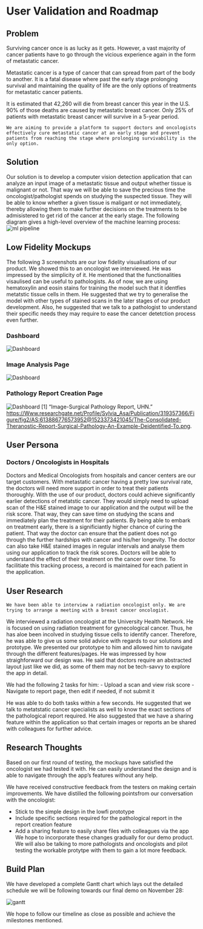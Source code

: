 # User Validation and Roadmap

## Problem
Surviving cancer once is as lucky as it gets. However, a vast majority of cancer patients have to go through the vicious experience again in the form of metastatic cancer.

Metastatic cancer is a type of cancer that can spread from part of the body to another. It is a fatal disease where past the early stage prolonging survival and maintaining the quality of life are the only options of treatments for metastatic cancer patients.

It is estimated that 42,260 will die from breast cancer this year in the U.S. 90% of those deaths are caused by metastatic breast cancer. Only 25% of patients with metastatic breast cancer will survive in a 5-year period.

    We are aiming to provide a platform to support doctors and oncologists effectively cure metastatic cancer at an early stage and prevent patients from reaching the stage where prolonging survivability is the only option.

## Solution

Our solution is to develop a computer vision detection application that can analyze an input image of a metastatic tissue and output whether tissue is malignant or not. That way we will be able to save the precious time the oncologist/pathologist spends on studying the suspected tissue. They will be able to know whether a given tissue is maligant or not immediately, thereby allowing them to make further decisions on the treatments to be admisistered to get rid of the cancer at the early stage. 
The following diagram gives a high-level overview of the machine learning process:
![ml pipeline](./unnamed2.jpg)

## Low Fidelity Mockups

The following 3 screenshots are our low fidelity visualisations of our product. We showed this to an oncologist we interviewed. He was impressed by the simplicity of it. He mentioned that the functionalities visaulised can be useful to pathologists. As of now, we are using hematoxylin and eosin stains for training the model such that it identfies metatstic tissue cells in them. He suggested that we try to generalise the model with other types of stained scans in the later stages of our product development. Also, he suggested that we talk to a pathologist to understand their specific needs they may require to ease the cancer detetction process even further.

### Dashboard
 
 ![Dashboard](./Doctor_Dashboard.png)

### Image Analysis Page

 ![Dashboard](./Image_Analysis.png)

### Pathology Report Creation Page

 ![Dashboard](./Pathologist_Report.png)
 [1] “Image-Surgical Pathology Report, UHN.” https://Www.researchgate.net/Profile/Sylvia_Asa/Publication/319357366/Figure/fig2/AS:613886776573952@1523373421045/The-Consolidated-Theranostic-Report-Surgical-Pathology-An-Example-Deidentified-To.png.


## User Persona

### Doctors / Oncologists in Hospitals

Doctors and Medical Oncologists from hospitals and cancer centers are our target customers. With metastatic cancer having a pretty low survival rate, the doctors will need more support in order to treat their patients thoroughly. With the use of our product, doctors could achieve significantly earlier detections of metatstic cancer. They would simply need to upload scan of the H&E stained image to our application and the output will be the risk score. That way, they can save time on studying the scans and immediately plan the treatment for their patients. By being able to embark on treatment early, there is a significiantly higher chance of curing the patient. That way the doctor can ensure that the patient does not go through the further hardships with cancer and his/her longevity.
The doctor can also take H&E stained images in regular intervals and analyse them using our application to track the risk scores. Doctors will be able to understand the effect of their treatment on the cancer over time. To facilitiate this tracking process, a record is maintained for each patient in the application.


## User Research

    We have been able to interview a radiation oncologist only. We are trying to arrange a meeting with a breast cancer oncologist.
    
We interviewed a radiation oncologist at the University Health Network. He is focused on using radiation treatment for gynecological cancer. Thus, he has aloe been incolved in studying tissue cells to identify cancer. Therefore, he was able to give us some solid advice with regards to our solutions and prototype. We presented our prototype to him and allowed him to navigate through the different features/pages. He was impressed by how straighforward our design was. He said that doctors require an abstracted layout just like we did, as some of them may not be tech-savvy to explore the app in detail. 

We had the following 2 tasks for him:
    - Upload a scan and view risk score
    - Navigate to report page, then edit if needed, if not submit it

He was able to do both tasks within a few seconds. He suggested that we talk to metatstatic cancer specialists as well to know the exact sections of the pathological report required. He also suggested that we have a sharing feature within the application so that certain images or reports an be shared with colleagues for further advice.

## Research Thoughts

Based on our first round of testing, the mockups have satisfied the oncologist we had tested it with. He can easily understand the design and is able to navigate through the app’s features without any help. 

We have received constructive feedback from the testers on making certain improvements. We have distilled the following pointsfrom our conversation with the oncologist:
- Stick to the simple design in the lowfi prototype
- Include specific sections required for the pathological report in the report creation feature
- Add a sharing feature to easily share files with colleagues via the app
We hope to incorporate these changes gradually for our demo product. We will also be talking to more pathologists and oncologists and pilot testing the workable protytpe with them to gain a lot more feedback.

## Build Plan
We have developed a complete Gantt chart which lays out the detailed schedule we will be following towards our final demo on November 28:

![gantt](./image00.jpg)

We hope to follow our timeline as close as possible and achieve the milestones mentioned.


